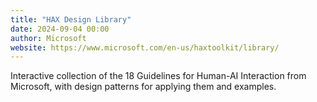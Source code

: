 ```yaml
---
title: "HAX Design Library"
date: 2024-09-04 00:00
author: Microsoft
website: https://www.microsoft.com/en-us/haxtoolkit/library/
---
```


Interactive collection of the 18 Guidelines for Human-AI Interaction from Microsoft, with design patterns for applying them and examples.